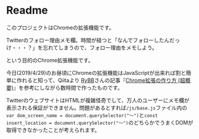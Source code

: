 # Readme

このプロジェクトはChromeの拡張機能です。

Twitterのフォロー理由メモ欄。時間が経つと「なんでフォローしたんだっけ・・・？」を忘れてしまうので、フォロー理由をメモしよう。

という目的のChrome拡張機能です。

今日(2019/4/29)のお昼頃にChromeの拡張機能はJavaScriptが出来れば割と簡単に作れると知って、Qiitaより [RyBB](https://qiita.com/RyBB)さんの記事『[Chrome拡張の作り方 (超概要)](https://qiita.com/RyBB/items/32b2a7b879f21b3edefc)』を参考にしながら数時間で作ったものです。

TwitterのウェブサイトはHTMLが複雑怪奇でして、万人のユーザーにメモ欄が表示される保証ができません。問題があるとすれば`/js/base.js`ファイル内の`var dom_screen_name = document.querySelector("〜")`と`const insert_location = document.querySelector("〜")`のどちらかでうまくDOMが取得できなかったことが考えられます。

